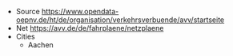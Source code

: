 * Source https://www.opendata-oepnv.de/ht/de/organisation/verkehrsverbuende/avv/startseite
* Net https://avv.de/de/fahrplaene/netzplaene
* Cities
  * Aachen 